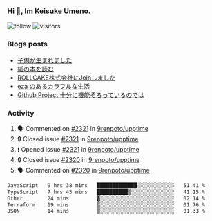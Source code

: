 ### Hi 👋, Im Keisuke Umeno.

<!--
**9renpoto/9renpoto** is a ✨ _special_ ✨ repository because its `README.md` (this file) appears on your GitHub profile.

Here are some ideas to get you started:

- 🔭 I’m currently working on ...
- 🌱 I’m currently learning ...
- 👯 I’m looking to collaborate on ...
- 🤔 I’m looking for help with ...
- 💬 Ask me about ...
- 📫 How to reach me: ...
- 😄 Pronouns: ...
- ⚡ Fun fact: ...
-->

![follow](https://img.shields.io/github/followers/9renpoto?label=Follow&style=social)
![visitors](https://komarev.com/ghpvc/?username=9renpoto&label=Profile%20views&color=0e75b6&style=flat)

### Blogs posts

<!-- BLOG-POST-LIST:START -->
- [子供が生まれました](https://9renpoto.win/entry/2024/04/18/hello-world)
- [紙の本を読む](https://9renpoto.win/entry/2024/02/25/reading-papar-book)
- [ROLLCAKE株式会社にJoinしました](https://9renpoto.win/entry/2024/02/11/join)
- [eza のあるカラフルな生活](https://9renpoto.win/entry/2024/02/01/eza)
- [Github Project 十分に機能そろっているのでは](https://9renpoto.win/entry/2024/01/14/gh-projects)
<!-- BLOG-POST-LIST:END -->

### Activity

<!--START_SECTION:activity-->
1. 🗣 Commented on [#2321](https://github.com/9renpoto/upptime/issues/2321#issuecomment-2106089854) in [9renpoto/upptime](https://github.com/9renpoto/upptime)
2. 🔒 Closed issue [#2321](https://github.com/9renpoto/upptime/issues/2321) in [9renpoto/upptime](https://github.com/9renpoto/upptime)
3. ❗ Opened issue [#2321](https://github.com/9renpoto/upptime/issues/2321) in [9renpoto/upptime](https://github.com/9renpoto/upptime)
4. 🔒 Closed issue [#2320](https://github.com/9renpoto/upptime/issues/2320) in [9renpoto/upptime](https://github.com/9renpoto/upptime)
5. 🗣 Commented on [#2320](https://github.com/9renpoto/upptime/issues/2320#issuecomment-2103440946) in [9renpoto/upptime](https://github.com/9renpoto/upptime)
<!--END_SECTION:activity-->

<!--START_SECTION:waka-->

```txt
JavaScript   9 hrs 38 mins   █████████████░░░░░░░░░░░░   51.41 %
TypeScript   7 hrs 43 mins   ██████████▒░░░░░░░░░░░░░░   41.15 %
Other        24 mins         ▓░░░░░░░░░░░░░░░░░░░░░░░░   02.14 %
Terraform    19 mins         ▒░░░░░░░░░░░░░░░░░░░░░░░░   01.76 %
JSON         14 mins         ▒░░░░░░░░░░░░░░░░░░░░░░░░   01.33 %
```

<!--END_SECTION:waka-->

